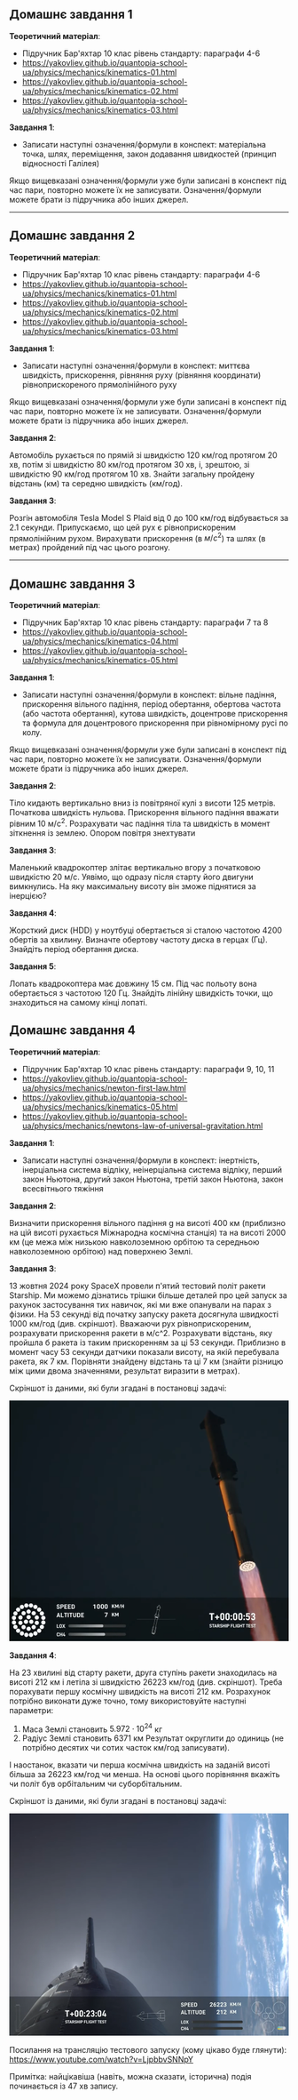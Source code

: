 ## Домашнє завдання 1

**Теоретичний матеріал**:
- Підручник Бар'яхтар 10 клас рівень стандарту: параграфи 4-6
- https://yakovliev.github.io/quantopia-school-ua/physics/mechanics/kinematics-01.html
- https://yakovliev.github.io/quantopia-school-ua/physics/mechanics/kinematics-02.html
- https://yakovliev.github.io/quantopia-school-ua/physics/mechanics/kinematics-03.html

**Завдання 1**:
- Записати наступні означення/формули в конспект: матеріальна точка, шлях, переміщення, закон додавання швидкостей (принцип відносності Галілея)

Якщо вищевказані означення/формули уже були записані в конспект під час пари, повторно можете їх не записувати. Означення/формули можете брати із підручника або інших джерел.

---

## Домашнє завдання 2

**Теоретичний матеріал**:
- Підручник Бар'яхтар 10 клас рівень стандарту: параграфи 4-6
- https://yakovliev.github.io/quantopia-school-ua/physics/mechanics/kinematics-01.html
- https://yakovliev.github.io/quantopia-school-ua/physics/mechanics/kinematics-02.html
- https://yakovliev.github.io/quantopia-school-ua/physics/mechanics/kinematics-03.html

**Завдання 1**:
- Записати наступні означення/формули в конспект: миттєва швидкість, прискорення, рівняння руху (рівняння координати) рівноприскореного прямолінійного руху

Якщо вищевказані означення/формули уже були записані в конспект під час пари, повторно можете їх не записувати. Означення/формули можете брати із підручника або інших джерел.

**Завдання 2**:

Автомобіль рухається по прямій зі швидкістю 120 км/год протягом 20 хв, потім зі швидкістю 80 км/год протягом 30 хв, і, зрештою, зі швидкістю 90 км/год протягом 10 хв. Знайти загальну пройдену відстань (км) та середню швидкість (км/год).

**Завдання 3**:

Розгін автомобіля Tesla Model S Plaid від 0 до 100 км/год відбувається за 2.1 секунди. Припускаємо, що цей рух є рівноприскореним прямолінійним рухом. Вирахувати прискорення (в $м/с^2$) та шлях (в метрах) пройдений під час цього розгону.

---

## Домашнє завдання 3

**Теоретичний матеріал**:
- Підручник Бар'яхтар 10 клас рівень стандарту: параграфи 7 та 8
- https://yakovliev.github.io/quantopia-school-ua/physics/mechanics/kinematics-04.html
- https://yakovliev.github.io/quantopia-school-ua/physics/mechanics/kinematics-05.html

**Завдання 1**:
- Записати наступні означення/формули в конспект: вільне падіння, прискорення вільного падіння, період обертання, обертова частота (або частота обертання), кутова швидкість, доцентрове прискорення та формула для доцентрового прискорення при рівномірному русі по колу.

Якщо вищевказані означення/формули уже були записані в конспект під час пари, повторно можете їх не записувати. Означення/формули можете брати із підручника або інших джерел.

**Завдання 2**:

Тіло кидають вертикально вниз із повітряної кулі з висоти 125 метрів. Початкова швидкість нульова. Прискорення вільного падіння вважати рівним 10 $\text{м}/\text{с}^2$. Розрахувати час падіння тіла та швидкість в момент зіткнення із землею. Опором повітря знехтувати

**Завдання 3**:

Маленький квадрокоптер злітає вертикально вгору з початковою швидкістю 20 м/с. Уявімо, що одразу після старту його двигуни вимкнулись. На яку максимальну висоту він зможе піднятися за інерцією?

**Завдання 4**:

Жорсткий диск (HDD) у ноутбуці обертається зі сталою частотою 4200 обертів за хвилину. Визначте обертову частоту диска в герцах (Гц). Знайдіть період обертання диска.

**Завдання 5**:

Лопать квадрокоптера має довжину 15 см. Під час польоту вона обертається з частотою 120 Гц. Знайдіть лінійну швидкість точки, що знаходиться на самому кінці лопаті.


## Домашнє завдання 4

**Теоретичний матеріал**:
- Підручник Бар'яхтар 10 клас рівень стандарту: параграфи 9, 10, 11
- https://yakovliev.github.io/quantopia-school-ua/physics/mechanics/newton-first-law.html
- https://yakovliev.github.io/quantopia-school-ua/physics/mechanics/kinematics-05.html
- https://yakovliev.github.io/quantopia-school-ua/physics/mechanics/newtons-law-of-universal-gravitation.html

**Завдання 1**:
- Записати наступні означення/формули в конспект: інертність, інерціальна система відліку, неінерціальна система відліку, перший закон Ньютона, другий закон Ньютона, третій закон Ньютона, закон всесвітнього тяжіння

**Завдання 2**:

Визначити прискорення вільного падіння g на висоті 400 км  (приблизно на цій висоті рухається Міжнародна космічна станція) та на висоті 2000 км (це межа між низькою навколоземною орбітою та середньою навколоземною орбітою) над поверхнею Землі.

**Завдання 3**:

13 жовтня 2024 року SpaceX провели п'ятий тестовий політ ракети Starship. Ми можемо дізнатись трішки більше деталей про цей запуск за рахунок застосування тих навичок, які ми вже опанували на парах з фізики. На 53 секунді від початку запуску ракета досягнула швидкості 1000 км/год (див. скріншот). Вважаючи рух рівноприскореним, розрахувати прискорення ракети в м/с^2. Розрахувати відстань, яку пройшла б ракета із таким прискоренням за ці 53 секунди. Приблизно в момент часу 53 секунди датчики показали висоту, на якій перебувала ракета, як 7 км. Порівняти знайдену відстань та ці 7 км (знайти різницю між цими двома значеннями, результат виразити в метрах).

Скріншот із даними, які були згадані в постановці задачі:

![alt text](image.png)

**Завдання 4**:

На 23 хвилині від старту ракети, друга ступінь ракети знаходилась на висоті 212 км і летіла зі швидкістю 26223 км/год (див. скріншот). Треба порахувати першу космічну швидкість на висоті 212 км. Розрахунок потрібно виконати дуже точно, тому використовуйте наступні параметри:
1. Маса Землі становить $5.972 \cdot 10^{24}$ кг
2. Радіус Землі становить 6371 км
Результат округлити до одиниць (не потрібно десятих чи сотих часток км/год записувати).

І наостанок, вказати чи перша космічна швидкість на заданій висоті більша за 26223 км/год чи менша. На основі цього порівняння вкажіть чи політ був орбітальним чи суборбітальним.

Скріншот із даними, які були згадані в постановці задачі:

![alt text](image-1.png)

Посилання на трансляцію тестового запуску (кому цікаво буде глянути): https://www.youtube.com/watch?v=LjpbbvSNNpY

Примітка: найцікавіша (навіть, можна сказати, історична) подія починається із 47 хв запису.
